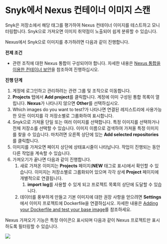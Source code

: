 # Snyk에서 Nexus 컨테이너 이미지 스캔

Snyk은 저장소에서 해당 태그를 평가하여 Nexus 컨테이너 이미지를 테스트하고 모니터링합니다. Snyk으로 가져오면 이미지 취약점이 노출되어 쉽게 분류할 수 있습니다.

Nexus에서 Snyk으로 이미지를 추가하려면 다음과 같이 진행합니다.

**전제 조건**

* 관련 조직에 대한 Nexus 통합이 구성되어야 합니다. 자세한 내용은 [Nexus 통합을 이용한 컨테이너 보안](container-security-with-nexus-integration.md)을 참조하여 진행하십시오.

**진행 단계**

1. 계정에 로그인하고 관리하려는 관련 그룹 및 조직으로 이동합니다.
2. **Projects** 탭에서 **Add project**를 클릭합니다. 계정에 이미 구성된 통합 목록이 열립니다. **Nexus**가 나타나지 않으면 **Other**를 선택하십시오.
3. Which images do you want to test?가 나타나면 연결된 레지스트리에 사용가능한 모든 이미지를 각 저장소별로 그룹화하여 표시합니다.
4. Snyk으로 가져올 단일 또는 여러 이미지를 선택합니다. 특정 이미지를 선택하거나 전체 저장소를 선택할 수 있습니다. 이미지 이름으로 검색하여 가져올 특정 이미지를 찾을 수 있습니다. 마치려면 오른쪽 상단에 있는 **Add selected repositories**를 클릭합니다.
5. 이미지를 가져오면 페이지 상단에 상태표시줄이 나타납니다. 작업이 진행되는 동안 다른 작업을 계속할 수 있습니다.
6. 가져오기가 끝나면 다음과 같이 진행합니다.
   1. 새로 가져온 이미지는 **Projects** 페이지(**NEW** 태그로 표시)에서 확인할 수 있습니다. 이미지는 저장소별로 그룹화되어 있으며 각각 상세 **Project** 페이지에 개별적으로 연결됩니다.
      1. **import log**를 사용할 수 있게 되고 프로젝트 목록의 상단에 도달할 수 있습니다.
   2. 데이터를 풍부하게 만들고 기본 이미지에 대한 권장 사항을 얻으려면 **Settings**에서 이미지 프로젝트에 Dockerfile을 연결하십시오. 자세한 내용은 [Adding your Dockerfile and test your base image](https://support.snyk.io/hc/articles/360003916218#UUID-9ab347a6-8af0-ef6c-5ebd-cec21fbfab29)를 참조하세요.

Nexus 가져오기 기능은 특정 아이콘으 표시되며 다음과 같이 Nexus 프로젝트만 표시하도록 필터링할 수 있습니다.

![](../../../../.gitbook/assets/mceclip0-18-.png)
